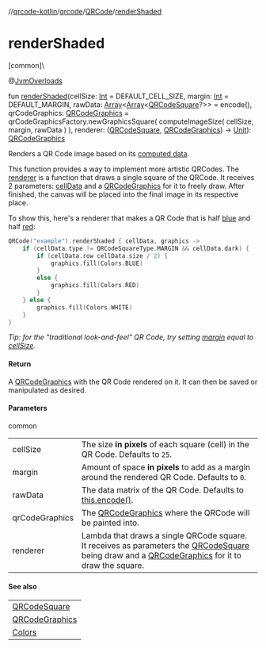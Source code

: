 //[qrcode-kotlin](../../../index.md)/[qrcode](../index.md)/[QRCode](index.md)/[renderShaded](render-shaded.md)

# renderShaded

[common]\

@[JvmOverloads](https://kotlinlang.org/api/latest/jvm/stdlib/kotlin.jvm/-jvm-overloads/index.html)

fun [renderShaded](render-shaded.md)(cellSize: [Int](https://kotlinlang.org/api/latest/jvm/stdlib/kotlin/-int/index.html) = DEFAULT_CELL_SIZE, margin: [Int](https://kotlinlang.org/api/latest/jvm/stdlib/kotlin/-int/index.html) = DEFAULT_MARGIN, rawData: [Array](https://kotlinlang.org/api/latest/jvm/stdlib/kotlin/-array/index.html)&lt;[Array](https://kotlinlang.org/api/latest/jvm/stdlib/kotlin/-array/index.html)&lt;[QRCodeSquare](../../qrcode.internals/-q-r-code-square/index.md)?&gt;&gt; = encode(), qrCodeGraphics: [QRCodeGraphics](../../qrcode.render/-q-r-code-graphics/index.md) = qrCodeGraphicsFactory.newGraphicsSquare(
            computeImageSize(
                cellSize,
                margin,
                rawData
            )
        ), renderer: ([QRCodeSquare](../../qrcode.internals/-q-r-code-square/index.md), [QRCodeGraphics](../../qrcode.render/-q-r-code-graphics/index.md)) -&gt; [Unit](https://kotlinlang.org/api/latest/jvm/stdlib/kotlin/-unit/index.html)): [QRCodeGraphics](../../qrcode.render/-q-r-code-graphics/index.md)

Renders a QR Code image based on its [computed data](encode.md).

This function provides a way to implement more artistic QRCodes. The [renderer](render-shaded.md) is a function that draws a single square of the QRCode. It receives 2 parameters: [cellData](../../qrcode.internals/-q-r-code-square/index.md) and a [QRCodeGraphics](../../qrcode.render/-q-r-code-graphics/index.md) for it to freely draw. After finished, the canvas will be placed into the final image in its respective place.

To show this, here's a renderer that makes a QR Code that is half [blue](../-colors/-b-l-u-e.md) and half [red](../-colors/-r-e-d.md):

```kotlin
QRCode("example").renderShaded { cellData, graphics ->
    if (cellData.type != QRCodeSquareType.MARGIN && cellData.dark) {
        if (cellData.row cellData.size / 2) {
            graphics.fill(Colors.BLUE)
        }
        else {
            graphics.fill(Colors.RED)
        }
    } else {
        graphics.fill(Colors.WHITE)
    }
}
```

*Tip: for the &quot;traditional look-and-feel&quot; QR Code, try setting* [*margin*](render-shaded.md) *equal to* [*cellSize*](render-shaded.md)*.*

#### Return

A [QRCodeGraphics](../../qrcode.render/-q-r-code-graphics/index.md) with the QR Code rendered on it. It can then be saved or manipulated as desired.

#### Parameters

common

| | |
|---|---|
| cellSize | The size **in pixels** of each square (cell) in the QR Code. Defaults to `25`. |
| margin | Amount of space **in pixels** to add as a margin around the rendered QR Code. Defaults to `0`. |
| rawData | The data matrix of the QR Code. Defaults to [this.encode()](encode.md). |
| qrCodeGraphics | The [QRCodeGraphics](../../qrcode.render/-q-r-code-graphics/index.md) where the QRCode will be painted into. |
| renderer | Lambda that draws a single QRCode square. It receives as parameters the [QRCodeSquare](../../qrcode.internals/-q-r-code-square/index.md) being draw and a [QRCodeGraphics](../../qrcode.render/-q-r-code-graphics/index.md) for it to draw the square. |

#### See also

| |
|---|
| [QRCodeSquare](../../qrcode.internals/-q-r-code-square/index.md) |
| [QRCodeGraphics](../../qrcode.render/-q-r-code-graphics/index.md) |
| [Colors](../-colors/index.md) |
